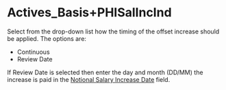 # Actives\_Basis+PHISalIncInd

Select from the drop-down list how the timing of the offset increase
should be applied. The options are:

-   Continuous
-   Review Date

If Review Date is selected then enter the day and month (DD/MM) the
increase is paid in the [Notional Salary Increase
Date](actives_basis+phisalrevd.md) field.
